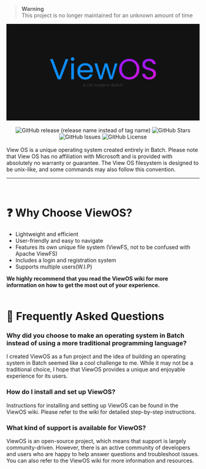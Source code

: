 > **Warning**<br>
> This project is no longer maintained for an unknown amount of time

![](https://github.com/gamemaster123356/View-OS/blob/viewos-stable/ViewOS-Banner.png)
<div align="center">
  <img alt="GitHub release (release name instead of tag name)" src="https://img.shields.io/github/v/release/gamemaster123356/View-OS?color=dodgerblue&include_prereleases&label=latest&sort=date&style=for-the-badge">
  <img alt="GitHub Stars" src="https://img.shields.io/github/stars/gamemaster123356/View-OS?color=dodgerblue&label=stars&style=for-the-badge">
  <img alt="GitHub Issues" src="https://img.shields.io/github/issues/gamemaster123356/View-OS?color=dodgerblue&label=issues&style=for-the-badge">
  <img alt="GitHub License" src="https://img.shields.io/badge/LICENSE-gnu%20gpl%20v3-dodgerblue?style=for-the-badge">
</div>
<br/>
View OS is a unique operating system created entirely in Batch. Please note that View OS has no affiliation with Microsoft and is provided with absolutely no warranty or guarantee. The View OS filesystem is designed to be unix-like, and some commands may also follow this convention.
<hr>
<br/>

# ❓ Why Choose ViewOS?
- Lightweight and efficient
- User-friendly and easy to navigate
- Features its own unique file system (ViewFS, not to be confused with Apache ViewFS)
- Includes a login and registration system
- Supports multiple users(W.I.P)

**We highly recommend that you read the ViewOS wiki for more information on how to get the most out of your experience.**
<br/><br/>

# 💬 Frequently Asked Questions
### Why did you choose to make an operating system in Batch instead of using a more traditional programming language? <br>
I created ViewOS as a fun project and the idea of building an operating system in Batch seemed like a cool challenge to me. While it may not be a traditional choice, I hope that ViewOS provides a unique and enjoyable experience for its users.

### How do I install and set up ViewOS? <br>
Instructions for installing and setting up ViewOS can be found in the ViewOS wiki. Please refer to the wiki for detailed step-by-step instructions.

### What kind of support is available for ViewOS? <br>
ViewOS is an open-source project, which means that support is largely community-driven. However, there is an active community of developers and users who are happy to help answer questions and troubleshoot issues. You can also refer to the ViewOS wiki for more information and resources.
